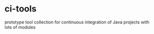 # ci-tools

prototype tool collection for continuous integration of Java projects with lots of modules
